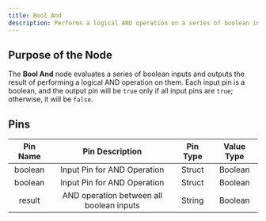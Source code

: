```yaml
---
title: Bool And
description: Performs a logical AND operation on a series of boolean inputs.
---
```


## Purpose of the Node
The **Bool And** node evaluates a series of boolean inputs and outputs the result of performing a logical AND operation on them. Each input pin is a boolean, and the output pin will be `true` only if all input pins are `true`; otherwise, it will be `false`.

## Pins
| Pin Name | Pin Description | Pin Type | Value Type |
|:----------:|:-------------:|:------:|:------:|
| boolean | Input Pin for AND Operation | Struct | Boolean |
| boolean | Input Pin for AND Operation | Struct | Boolean |
| result | AND operation between all boolean inputs | String | Boolean |